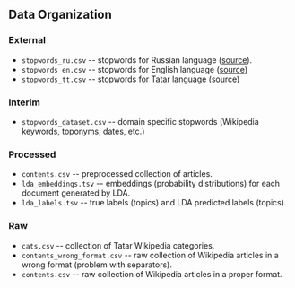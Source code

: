 Data Organization
------------

### External
- `stopwords_ru.csv` -- stopwords for Russian language ([source](https://github.com/stopwords-iso/stopwords-ru/blob/master/stopwords-ru.txt)).
- `stopwords_en.csv` -- stopwords for English language ([source](https://github.com/stopwords-iso/stopwords-en/blob/master/stopwords-en.txt)) 
- `stopwords_tt.csv` -- stopwords for Tatar language ([source](https://github.com/aliiae/stopwords-tt/blob/master/stopwords_tt.txt))

### Interim
- `stopwords_dataset.csv` -- domain specific  stopwords (Wikipedia keywords, toponyms, dates, etc.)

### Processed
- `contents.csv` -- preprocessed collection of articles.
- `lda_embeddings.tsv` -- embeddings (probability distributions) for each document generated by LDA.
- `lda_labels.tsv` -- true labels (topics) and LDA predicted labels (topics).

### Raw
- `cats.csv` -- collection of Tatar Wikipedia categories.
- `contents_wrong_format.csv` -- raw collection of Wikipedia articles in a wrong format (problem with separators).
- `contents.csv` -- raw collection of Wikipedia articles in a proper format.